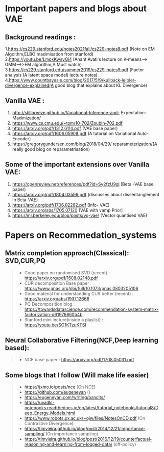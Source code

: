 # Important papers and blogs about VAE 


## Background readings :<br/>

1.https://cs229.stanford.edu/notes2021fall/cs229-notes8.pdf (Note on EM Algoithm,ELBO maximisation from stanford)<br/>
2.https://youtu.be/LmpkKwsyQj4 (Anant Avati's lecture on K-means--> GMM-->>EM algorithm,A Must watch)<br/>
3.https://cs229.stanford.edu/summer2019/cs229-notes9.pdf (Factor analysis (A latent space model) lecture notes).<br/>
4.https://www.countbayesie.com/blog/2017/5/9/kullback-leibler-divergence-explained(A good blog that explains about KL Divergence)<br/>

## Vanilla VAE :

1. http://stillbreeze.github.io/Variational-Inference-and-
Expectation-Maximization/
2. https://www.cs.cmu.edu/~tom/10-702/Zoubin-702.pdf
3. https://arxiv.org/pdf/1312.6114.pdf (VAE base paper)
4. https://arxiv.org/pdf/1606.05908.pdf (A tutorial on Variational Auto-Encoder)
5. https://gregorygundersen.com/blog/2018/04/29/
reparameterization/(A really good blog on reparametrisation)


## Some of the important extensions over Vanilla VAE:

1. https://openreview.net/references/pdf?id=Sy2fzU9gl (Beta -VAE base paper)
2. https://arxiv.org/pdf/1804.03599.pdf (discusses about dissentanglement in Beta-VAE)
3. https://arxiv.org/pdf/1706.02262.pdf (Info- VAE)
4. https://arxiv.org/abs/1705.07120 (VAE with vamp Prior)
5. https://ml.berkeley.edu/blog/posts/vq-vae/ (Vector quantised VAE)



# Papers on Recommedation_systems

## Matrix completion approach(Classical): SVD,CUR,PQ
> - Good paper on randomised SVD (recent) : https://arxiv.org/pdf/1608.02148.pdf
> - CUR decomposition Base paper : https://www.pnas.org/doi/full/10.1073/pnas.0803205106 <br/>
> - Good material for understanding CUR better (recent) : https://arxiv.org/abs/1907.12668 <br/>
> - PQ Decomposition blog : https://towardsdatascience.com/recommendation-system-matrix-factorization-d61978660b4b <br/>
> - Stanford mini lecture(inside a playlist) : https://youtu.be/SO1KTzuKTSI <br/>

## Neural Collaborative Filtering(NCF,Deep learning based): <br/>

> - NCF base paper : https://arxiv.org/pdf/1708.05031.pdf

## Some blogs that I follow (Will make life easier)

> - https://jxmo.io/posts/nce (On NCE) <br/>
> - https://github.com/eugeneyan () <br/>
> - https://eugeneyan.com/writing/bandits/ <br/>
> - https://uvadlc-notebooks.readthedocs.io/en/latest/tutorial_notebooks/tutorial8/Deep_Energy_Models.html
> - https://www.robots.ox.ac.uk/~ojw/files/NotesOnCD.pdf (On Contrastive Divergence)
> - https://timvieira.github.io/blog/post/2014/12/21/importance-sampling/ (On importance sampling)
> - https://timvieira.github.io/blog/post/2016/12/19/counterfactual-reasoning-and-learning-from-logged-data/ (off-policy)

<!---

# Important papers and blogs about GAN

-https://vincentherrmann.github.io/blog/wasserstein/
- https://www.alexirpan.com/2017/02/22/wasserstein-gan.html
- Connecting Generative Adversarial Networks and Actor-Critic Methods(https://arxiv.org/abs/1610.01945)
- InfoGAN:(https://arxiv.org/abs/1606.03657)
- Generative Adversarial Networks(https://arxiv.org/abs/1406.2661)
- Adversarial Feature Learning(https://arxiv.org/abs/1605.09782)
- GAN vs Actor Critic (https://www.quora.com/How-is-the-GAN-different-from-the-actor-critic-method-in-reinforcement-learning)
--->
